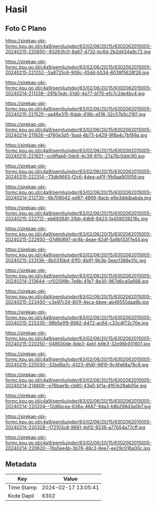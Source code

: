 # Hasil

## Foto C Plano

https://sirekap-obj-formc.kpu.go.id/c4a9/pemilu/pdpr/63/02/06/20/15/6302062015005-20240215-220850--83263fc0-8a67-4732-bc6d-2b2d434a9c72.jpg

https://sirekap-obj-formc.kpu.go.id/c4a9/pemilu/pdpr/63/02/06/20/15/6302062015005-20240215-221252--5a8725c6-909c-45dd-b534-6039f5628f26.jpg

https://sirekap-obj-formc.kpu.go.id/c4a9/pemilu/pdpr/63/02/06/20/15/6302062015005-20240214-211339--291b7edc-51d0-4e77-bf70-efc7c2de4bc4.jpg

https://sirekap-obj-formc.kpu.go.id/c4a9/pemilu/pdpr/63/02/06/20/15/6302062015005-20240215-221525--aa46e315-6dab-418b-a516-32c57b5c2161.jpg

https://sirekap-obj-formc.kpu.go.id/c4a9/pemilu/pdpr/63/02/06/20/15/6302062015005-20240214-211926--d760e3d5-1bad-4b73-b429-9f8a4c7bf89a.jpg

https://sirekap-obj-formc.kpu.go.id/c4a9/pemilu/pdpr/63/02/06/20/15/6302062015005-20240215-221921--cc6ffab6-0dc6-4c39-811c-27a78c0ddc90.jpg

https://sirekap-obj-formc.kpu.go.id/c4a9/pemilu/pdpr/63/02/06/20/15/6302062015005-20240215-222314--73db9693-f2c6-4dea-a41f-1fb9aa905f59.jpg

https://sirekap-obj-formc.kpu.go.id/c4a9/pemilu/pdpr/63/02/06/20/15/6302062015005-20240214-212730--6b708042-ed67-4869-8acb-e6e3dddbabda.jpg

https://sirekap-obj-formc.kpu.go.id/c4a9/pemilu/pdpr/63/02/06/20/15/6302062015005-20240215-222712--eb69394f-31bb-4db9-8423-fa459039216c.jpg

https://sirekap-obj-formc.kpu.go.id/c4a9/pemilu/pdpr/63/02/06/20/15/6302062015005-20240215-222930--07d90897-dc8b-4eae-82df-5a9b133f7e44.jpg

https://sirekap-obj-formc.kpu.go.id/c4a9/pemilu/pdpr/63/02/06/20/15/6302062015005-20240215-223136--8b0310b4-61f0-4b91-9b3b-5eecf386e31c.jpg

https://sirekap-obj-formc.kpu.go.id/c4a9/pemilu/pdpr/63/02/06/20/15/6302062015005-20240214-213644--cf02599b-7e8b-41b7-8e30-967d6ca5a688.jpg

https://sirekap-obj-formc.kpu.go.id/c4a9/pemilu/pdpr/63/02/06/20/15/6302062015005-20240215-223450--c3e97c34-801f-4eca-bbee-ab46555daa9b.jpg

https://sirekap-obj-formc.kpu.go.id/c4a9/pemilu/pdpr/63/02/06/20/15/6302062015005-20240215-225335--99b5e1f9-8982-4472-ac64-c33c4f72c70e.jpg

https://sirekap-obj-formc.kpu.go.id/c4a9/pemilu/pdpr/63/02/06/20/15/6302062015005-20240215-220250--048500de-8de3-4eb1-b9b3-32e96b931601.jpg

https://sirekap-obj-formc.kpu.go.id/c4a9/pemilu/pdpr/63/02/06/20/15/6302062015005-20240215-225030--32bd9a7c-4323-4fd0-9810-9c4fa68a78c8.jpg

https://sirekap-obj-formc.kpu.go.id/c4a9/pemilu/pdpr/63/02/06/20/15/6302062015005-20240214-214809--e76bae1b-cb60-43a0-bf1a-4f67e28ab05e.jpg

https://sirekap-obj-formc.kpu.go.id/c4a9/pemilu/pdpr/63/02/06/20/15/6302062015005-20240214-220204--12d6bcea-636a-4687-9da3-b8b298d3a0b7.jpg

https://sirekap-obj-formc.kpu.go.id/c4a9/pemilu/pdpr/63/02/06/20/15/6302062015005-20240214-220328--f72103c8-9691-4d12-9236-a77b54a77cff.jpg

https://sirekap-obj-formc.kpu.go.id/c4a9/pemilu/pdpr/63/02/06/20/15/6302062015005-20240214-220620--76a5ee4b-3b76-48c3-8ee7-ee29c016a00c.jpg


## Metadata

| Key        | Value               |
| ---------- | ------------------- |
| Time Stamp | 2024-02-17 13:05:41 |
| Kode Dapil | 6302                |




